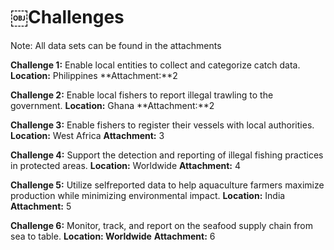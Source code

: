 # ￼Challenges #
Note: All data sets can be found in the attachments

**Challenge 1:** 
Enable local entities to collect and categorize catch data. 
**Location:** Philippines
**Attachment:**2

**Challenge 2:**
Enable local fishers to report illegal trawling to the government. 
**Location:** Ghana
**Attachment:**2

**Challenge 3:**
Enable fishers to register their vessels with local authorities. 
**Location:** West Africa
**Attachment:** 3

**Challenge 4:**
Support the detection and reporting of illegal fishing practices in protected areas. 
**Location:** Worldwide
**Attachment:** 4

**Challenge 5:**
Utilize self­reported data to help aquaculture farmers maximize production while minimizing environmental impact.
**Location:** India
**Attachment:** 5

**Challenge 6:**
Monitor, track, and report on the seafood supply chain from sea to table. 
**Location: Worldwide**
**Attachment:** 6
